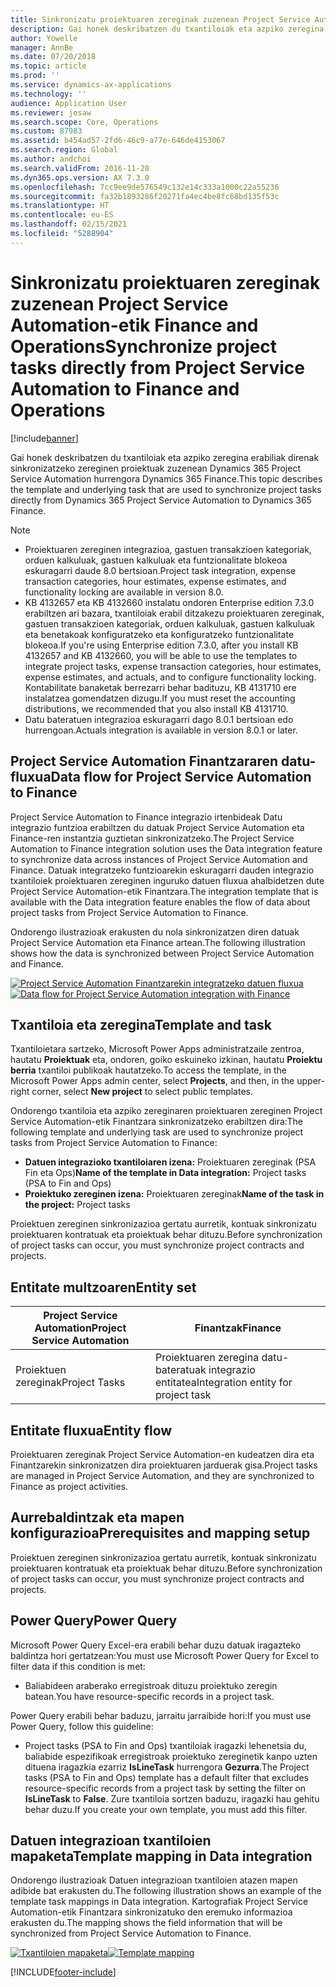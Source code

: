 ```yaml
---
title: Sinkronizatu proiektuaren zereginak zuzenean Project Service Automation-etik Finance and Operations
description: Gai honek deskribatzen du txantiloiak eta azpiko zeregina erabiliak direnak sinkronizatzeko zereginen proiektuak zuzenean Microsoft Dynamics 365 Project Service Automation hurrengora Dynamics 365 Finance.
author: Yowelle
manager: AnnBe
ms.date: 07/20/2018
ms.topic: article
ms.prod: ''
ms.service: dynamics-ax-applications
ms.technology: ''
audience: Application User
ms.reviewer: josaw
ms.search.scope: Core, Operations
ms.custom: 87983
ms.assetid: b454ad57-2fd6-46c9-a77e-646de4153067
ms.search.region: Global
ms.author: andchoi
ms.search.validFrom: 2016-11-28
ms.dyn365.ops.version: AX 7.3.0
ms.openlocfilehash: 7cc9ee9de576549c132e14c333a1000c22a55236
ms.sourcegitcommit: fa32b1893286f20271fa4ec4be8fc68bd135f53c
ms.translationtype: HT
ms.contentlocale: eu-ES
ms.lasthandoff: 02/15/2021
ms.locfileid: "5288904"
---
```

# <a name="synchronize-project-tasks-directly-from-project-service-automation-to-finance-and-operations"></a><span data-ttu-id="75481-103">Sinkronizatu proiektuaren zereginak zuzenean Project Service Automation-etik Finance and Operations</span><span class="sxs-lookup"><span data-stu-id="75481-103">Synchronize project tasks directly from Project Service Automation to Finance and Operations</span></span>

[!include[banner](../includes/banner.md)]

<span data-ttu-id="75481-104">Gai honek deskribatzen du txantiloiak eta azpiko zeregina erabiliak direnak sinkronizatzeko zereginen proiektuak zuzenean Dynamics 365 Project Service Automation hurrengora Dynamics 365 Finance.</span><span class="sxs-lookup"><span data-stu-id="75481-104">This topic describes the template and underlying task that are used to synchronize project tasks directly from Dynamics 365 Project Service Automation to Dynamics 365 Finance.</span></span>

> [!NOTE]
> - <span data-ttu-id="75481-105">Proiektuaren zereginen integrazioa, gastuen transakzioen kategoriak, orduen kalkuluak, gastuen kalkuluak eta funtzionalitate blokeoa eskuragarri daude 8.0 bertsioan.</span><span class="sxs-lookup"><span data-stu-id="75481-105">Project task integration, expense transaction categories, hour estimates, expense estimates, and functionality locking are available in version 8.0.</span></span>
> - <span data-ttu-id="75481-106">KB 4132657 eta KB 4132660 instalatu ondoren Enterprise edition 7.3.0 erabiltzen ari bazara, txantiloiak erabil ditzakezu proiektuaren zereginak, gastuen transakzioen kategoriak, orduen kalkuluak, gastuen kalkuluak eta benetakoak konfiguratzeko eta konfiguratzeko funtzionalitate blokeoa.</span><span class="sxs-lookup"><span data-stu-id="75481-106">If you're using Enterprise edition 7.3.0, after you install KB 4132657 and KB 4132660, you will be able to use the templates to integrate project tasks, expense transaction categories, hour estimates, expense estimates, and actuals, and to configure functionality locking.</span></span> <span data-ttu-id="75481-107">Kontabilitate banaketak berrezarri behar badituzu, KB 4131710 ere instalatzea gomendatzen dizugu.</span><span class="sxs-lookup"><span data-stu-id="75481-107">If you must reset the accounting distributions, we recommended that you also install KB 4131710.</span></span>
> - <span data-ttu-id="75481-108">Datu bateratuen integrazioa eskuragarri dago 8.0.1 bertsioan edo hurrengoan.</span><span class="sxs-lookup"><span data-stu-id="75481-108">Actuals integration is available in version 8.0.1 or later.</span></span>

## <a name="data-flow-for-project-service-automation-to-finance"></a><span data-ttu-id="75481-109">Project Service Automation Finantzararen datu-fluxua</span><span class="sxs-lookup"><span data-stu-id="75481-109">Data flow for Project Service Automation to Finance</span></span>

<span data-ttu-id="75481-110">Project Service Automation to Finance integrazio irtenbideak Datu integrazio funtzioa erabiltzen du datuak Project Service Automation eta Finance-ren instantzia guztietan sinkronizatzeko.</span><span class="sxs-lookup"><span data-stu-id="75481-110">The Project Service Automation to Finance integration solution uses the Data integration feature to synchronize data across instances of Project Service Automation and Finance.</span></span> <span data-ttu-id="75481-111">Datuak integratzeko funtzioarekin eskuragarri dauden integrazio txantiloiek proiektuaren zereginen inguruko datuen fluxua ahalbidetzen dute Project Service Automation-etik Finantzara.</span><span class="sxs-lookup"><span data-stu-id="75481-111">The integration template that is available with the Data integration feature enables the flow of data about project tasks from Project Service Automation to Finance.</span></span>

<span data-ttu-id="75481-112">Ondorengo ilustrazioak erakusten du nola sinkronizatzen diren datuak Project Service Automation eta Finance artean.</span><span class="sxs-lookup"><span data-stu-id="75481-112">The following illustration shows how the data is synchronized between Project Service Automation and Finance.</span></span>

<span data-ttu-id="75481-113">[![Project Service Automation Finantzarekin integratzeko datuen fluxua](./media/ProjectTasksFlow.png)](./media/ProjectTasksFlow.png)</span><span class="sxs-lookup"><span data-stu-id="75481-113">[![Data flow for Project Service Automation integration with Finance](./media/ProjectTasksFlow.png)](./media/ProjectTasksFlow.png)</span></span>

## <a name="template-and-task"></a><span data-ttu-id="75481-114">Txantiloia eta zeregina</span><span class="sxs-lookup"><span data-stu-id="75481-114">Template and task</span></span>

<span data-ttu-id="75481-115">Txantiloietara sartzeko, Microsoft Power Apps administratzaile zentroa, hautatu **Proiektuak** eta, ondoren, goiko eskuineko izkinan, hautatu **Proiektu berria** txantiloi publikoak hautatzeko.</span><span class="sxs-lookup"><span data-stu-id="75481-115">To access the template, in the Microsoft Power Apps admin center, select **Projects**, and then, in the upper-right corner, select **New project** to select public templates.</span></span>

<span data-ttu-id="75481-116">Ondorengo txantiloia eta azpiko zereginaren proiektuaren zereginen Project Service Automation-etik Finantzara sinkronizatzeko erabiltzen dira:</span><span class="sxs-lookup"><span data-stu-id="75481-116">The following template and underlying task are used to synchronize project tasks from Project Service Automation to Finance:</span></span>

- <span data-ttu-id="75481-117">**Datuen integrazioko txantiloiaren izena:** Proiektuaren zereginak (PSA Fin eta Ops)</span><span class="sxs-lookup"><span data-stu-id="75481-117">**Name of the template in Data integration:** Project tasks (PSA to Fin and Ops)</span></span>
- <span data-ttu-id="75481-118">**Proiektuko zereginen izena:** Proiektuaren zereginak</span><span class="sxs-lookup"><span data-stu-id="75481-118">**Name of the task in the project:** Project tasks</span></span>

<span data-ttu-id="75481-119">Proiektuen zereginen sinkronizazioa gertatu aurretik, kontuak sinkronizatu proiektuaren kontratuak eta proiektuak behar dituzu.</span><span class="sxs-lookup"><span data-stu-id="75481-119">Before synchronization of project tasks can occur, you must synchronize project contracts and projects.</span></span>

## <a name="entity-set"></a><span data-ttu-id="75481-120">Entitate multzoaren</span><span class="sxs-lookup"><span data-stu-id="75481-120">Entity set</span></span>

| <span data-ttu-id="75481-121">Project Service Automation</span><span class="sxs-lookup"><span data-stu-id="75481-121">Project Service Automation</span></span> | <span data-ttu-id="75481-122">Finantzak</span><span class="sxs-lookup"><span data-stu-id="75481-122">Finance</span></span>                             |
|----------------------------|-------------------------------------|
| <span data-ttu-id="75481-123">Proiektuen zereginak</span><span class="sxs-lookup"><span data-stu-id="75481-123">Project Tasks</span></span>              | <span data-ttu-id="75481-124">Proiektuaren zeregina datu-bateratuak integrazio entitatea</span><span class="sxs-lookup"><span data-stu-id="75481-124">Integration entity for project task</span></span> |

## <a name="entity-flow"></a><span data-ttu-id="75481-125">Entitate fluxua</span><span class="sxs-lookup"><span data-stu-id="75481-125">Entity flow</span></span>

<span data-ttu-id="75481-126">Proiektuaren zereginak Project Service Automation-en kudeatzen dira eta Finantzarekin sinkronizatzen dira proiektuaren jarduerak gisa.</span><span class="sxs-lookup"><span data-stu-id="75481-126">Project tasks are managed in Project Service Automation, and they are synchronized to Finance as project activities.</span></span>

## <a name="prerequisites-and-mapping-setup"></a><span data-ttu-id="75481-127">Aurrebaldintzak eta mapen konfigurazioa</span><span class="sxs-lookup"><span data-stu-id="75481-127">Prerequisites and mapping setup</span></span>

<span data-ttu-id="75481-128">Proiektuen zereginen sinkronizazioa gertatu aurretik, kontuak sinkronizatu proiektuaren kontratuak eta proiektuak behar dituzu.</span><span class="sxs-lookup"><span data-stu-id="75481-128">Before synchronization of project tasks can occur, you must synchronize project contracts and projects.</span></span>

## <a name="power-query"></a><span data-ttu-id="75481-129">Power Query</span><span class="sxs-lookup"><span data-stu-id="75481-129">Power Query</span></span>

<span data-ttu-id="75481-130">Microsoft Power Query Excel-era erabili behar duzu datuak iragazteko baldintza hori gertatzean:</span><span class="sxs-lookup"><span data-stu-id="75481-130">You must use Microsoft Power Query for Excel to filter data if this condition is met:</span></span>

- <span data-ttu-id="75481-131">Baliabideen araberako erregistroak dituzu proiektuko zeregin batean.</span><span class="sxs-lookup"><span data-stu-id="75481-131">You have resource-specific records in a project task.</span></span>

<span data-ttu-id="75481-132">Power Query erabili behar baduzu, jarraitu jarraibide hori:</span><span class="sxs-lookup"><span data-stu-id="75481-132">If you must use Power Query, follow this guideline:</span></span>

- <span data-ttu-id="75481-133">Project tasks (PSA to Fin and Ops) txantiloiak iragazki lehenetsia du, baliabide espezifikoak erregistroak proiektuko zereginetik kanpo uzten dituena iragazkia ezarriz **IsLineTask** hurrengora **Gezurra**.</span><span class="sxs-lookup"><span data-stu-id="75481-133">The Project tasks (PSA to Fin and Ops) template has a default filter that excludes resource-specific records from a project task by setting the filter on **IsLineTask** to **False**.</span></span> <span data-ttu-id="75481-134">Zure txantiloia sortzen baduzu, iragazki hau gehitu behar duzu.</span><span class="sxs-lookup"><span data-stu-id="75481-134">If you create your own template, you must add this filter.</span></span>

## <a name="template-mapping-in-data-integration"></a><span data-ttu-id="75481-135">Datuen integrazioan txantiloien mapaketa</span><span class="sxs-lookup"><span data-stu-id="75481-135">Template mapping in Data integration</span></span>

<span data-ttu-id="75481-136">Ondorengo ilustrazioak Datuen integrazioan txantiloien atazen mapen adibide bat erakusten du.</span><span class="sxs-lookup"><span data-stu-id="75481-136">The following illustration shows an example of the template task mappings in Data integration.</span></span> <span data-ttu-id="75481-137">Kartografiak Project Service Automation-etik Finantzara sinkronizatuko den eremuko informazioa erakusten du.</span><span class="sxs-lookup"><span data-stu-id="75481-137">The mapping shows the field information that will be synchronized from Project Service Automation to Finance.</span></span>

<span data-ttu-id="75481-138">[![Txantiloien mapaketa](./media/ProjectTasksMapping.png)](./media/ProjectTasksMapping.png)</span><span class="sxs-lookup"><span data-stu-id="75481-138">[![Template mapping](./media/ProjectTasksMapping.png)](./media/ProjectTasksMapping.png)</span></span>


[!INCLUDE[footer-include](../includes/footer-banner.md)]